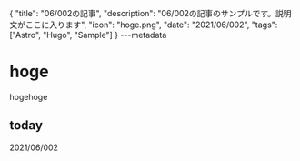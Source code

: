{
  "title": "06/002の記事",
  "description": "06/002の記事のサンプルです。説明文がここに入ります",
  "icon": "hoge.png",
  "date": "2021/06/002",
  "tags": ["Astro", "Hugo", "Sample"]
}
---metadata

# hoge
hogehoge

## today
2021/06/002